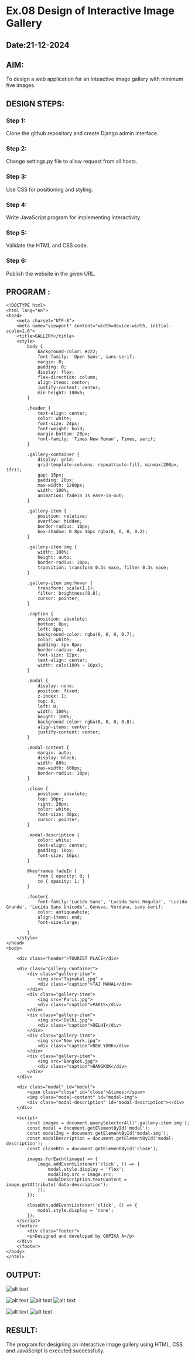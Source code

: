 # Ex.08 Design of Interactive Image Gallery
## Date:21-12-2024

## AIM:
To design a web application for an inteactive image gallery with minimum five images.

## DESIGN STEPS:

### Step 1:
Clone the github repository and create Django admin interface.

### Step 2:
Change settings.py file to allow request from all hosts.

### Step 3:
Use CSS for positioning and styling.

### Step 4:
Write JavaScript program for implementing interactivity.

### Step 5:
Validate the HTML and CSS code.

### Step 6:
Publish the website in the given URL.

## PROGRAM :
```
<!DOCTYPE html>
<html lang="en">
<head>
    <meta charset="UTF-8">
    <meta name="viewport" content="width=device-width, initial-scale=1.0">
    <title>GALLERY</title>
    <style>
        body {
            background-color: #222;
            font-family: 'Open Sans', sans-serif;
            margin: 0;
            padding: 0;
            display: flex;
            flex-direction: column;
            align-items: center;
            justify-content: center;
            min-height: 100vh;
        }

        .header {
            text-align: center;
            color: white;
            font-size: 24px;
            font-weight: bold;
            margin-bottom: 20px;
            font-family: 'Times New Roman', Times, serif;
        }

        .gallery-container {
            display: grid;
            grid-template-columns: repeat(auto-fill, minmax(200px, 1fr));
            gap: 15px;
            padding: 20px;
            max-width: 1200px;
            width: 100%;
            animation: fadeIn 1s ease-in-out;
        }

        .gallery-item {
            position: relative;
            overflow: hidden;
            border-radius: 10px;
            box-shadow: 0 8px 16px rgba(0, 0, 0, 0.2);
        }

        .gallery-item img {
            width: 100%;
            height: auto;
            border-radius: 10px;
            transition: transform 0.3s ease, filter 0.3s ease;
        }

        .gallery-item img:hover {
            transform: scale(1.1);
            filter: brightness(0.8);
            cursor: pointer;
        }

        .caption {
            position: absolute;
            bottom: 8px;
            left: 8px;
            background-color: rgba(0, 0, 0, 0.7);
            color: white;
            padding: 4px 8px;
            border-radius: 4px;
            font-size: 12px;
            text-align: center;
            width: calc(100% - 16px);
        }

        .modal {
            display: none;
            position: fixed;
            z-index: 1;
            top: 0;
            left: 0;
            width: 100%;
            height: 100%;
            background-color: rgba(0, 0, 0, 0.8);
            align-items: center;
            justify-content: center;
        }

        .modal-content {
            margin: auto;
            display: block;
            width: 80%;
            max-width: 600px;
            border-radius: 10px;
        }

        .close {
            position: absolute;
            top: 10px;
            right: 20px;
            color: white;
            font-size: 30px;
            cursor: pointer;
        }

        .modal-description {
            color: white;
            text-align: center;
            padding: 10px;
            font-size: 16px;
        }

        @keyframes fadeIn {
            from { opacity: 0; }
            to { opacity: 1; }
        }

        .footer{
            font-family:'Lucida Sans', 'Lucida Sans Regular', 'Lucida Grande', 'Lucida Sans Unicode', Geneva, Verdana, sans-serif;
            color: antiquewhite;
            align-items: end;
            font-size:large;

        }
    </style>
</head>
<body>

    <div class="header">TOURIST PLACE</div>

    <div class="gallery-container">
        <div class="gallery-item">
            <img src="Tajmahal.jpg" >
            <div class="caption">TAJ MAHAL</div>
        </div>
        <div class="gallery-item">
            <img src="Paris.jpg">
            <div class="caption">PARIS</div>
        </div>
        <div class="gallery-item">
            <img src="Delhi.jpg">
            <div class="caption">DELHI</div>
        </div>
        <div class="gallery-item">
            <img src="New york.jpg">
            <div class="caption">NEW YORK</div>
        </div>
        <div class="gallery-item">
            <img src="Bangkok.jpg">
            <div class="caption">BANGKOK</div>
        </div>
    </div>

    <div class="modal" id="modal">
        <span class="close" id="close">&times;</span>
        <img class="modal-content" id="modal-img">
        <div class="modal-description" id="modal-description"></div>
    </div>

    <script>
        const images = document.querySelectorAll('.gallery-item img');
        const modal = document.getElementById('modal');
        const modalImg = document.getElementById('modal-img');
        const modalDescription = document.getElementById('modal-description');
        const closeBtn = document.getElementById('close');

        images.forEach((image) => {
            image.addEventListener('click', () => {
                modal.style.display = 'flex';
                modalImg.src = image.src;
                modalDescription.textContent = image.getAttribute('data-description');
            });
        });

        closeBtn.addEventListener('click', () => {
            modal.style.display = 'none';
        });
    </script>
    <footer>
        <div class="footer">
        <p>Designed and developed by GOPIKA A</p>
    </div>
    </footer>
</body>
</html>
```

## OUTPUT:
![alt text](<Screenshot (69).png>)

![alt text](<Screenshot (64).png>)
![alt text](<Screenshot (65).png>)
![alt text](<Screenshot (66).png>)

![alt text](<Screenshot (67).png>)
![alt text](<Screenshot (68).png>)

## RESULT:
The program for designing an interactive image gallery using HTML, CSS and JavaScript is executed successfully.
